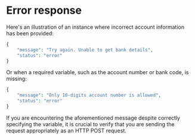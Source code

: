 # Error response 

Here's an illustration of an instance where incorrect account information has been provided:


```php
{
    "message": "Try again. Unable to get bank details",
    "status": "error"
}
```

Or when a required variable, such as the account number or bank code, is missing:


```php
{
    "message": "Only 10-digits account number is allowed",
    "status": "error"
}
```

If you are encountering the aforementioned message despite correctly specifying the variable, it is crucial to verify that you are sending the request appropriately as an HTTP POST request.